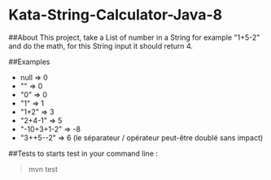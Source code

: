 # Kata-String-Calculator-Java-8
##About
This project, take a List of number in a String for example "1+5-2" and do the math, for this String input it should return 4.

##Examples
-	null => 0
-	"" => 0
-	"0" => 0
-	"1" => 1
-	"1+2" => 3
-	"2+4-1" => 5
-	"-10+3+1-2" => -8
-	"3++5--2" => 6 (le séparateur / opérateur peut-être doublé sans impact)

##Tests
to starts test in your command line :
> mvn test


